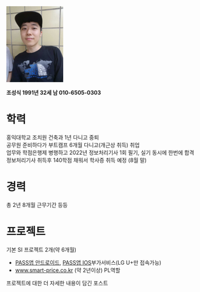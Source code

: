 <img src="/images/my_picture.jpg" alt="my_picture" width="150"/>

**조성식 1991년 32세 남  010-6505-0303**

# 학력  
홍익대학교 조치원 건축과 1년 다니고 중퇴  
공무원 준비하다가 부트캠프 6개월 다니고(개근상 취득) 취업  
업무와 학점은행제 병행하고 2022년 정보처리기사 1회 필기, 실기 동시에 한번에 합격  
정보처리기사 취득후 140학점 채워서 학사증 취득 예정 (8월 말)  

# 경력
총 2년 8개월
근무기간 등등

# 프로젝트
기본 SI 프로젝트 2개(약 6개월)

- [PASS앱 안드로이드](https://play.google.com/store/apps/details?id=com.lguplus.smartotp),
[PASS앱 IOS](https://apps.apple.com/kr/app/pass-by-u/id1147394645)부가서비스(LG U+만 접속가능)  
- www.smart-price.co.kr (약 2년이상) PL역할

프로젝트에 대한 더 자세한 내용이 담긴 포스트
